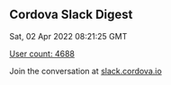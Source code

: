 ## Cordova Slack Digest
Sat, 02 Apr 2022 08:21:25 GMT

[User count: 4688](https://cordova.slack.com/)


Join the conversation at [slack.cordova.io](http://slack.cordova.io/)
